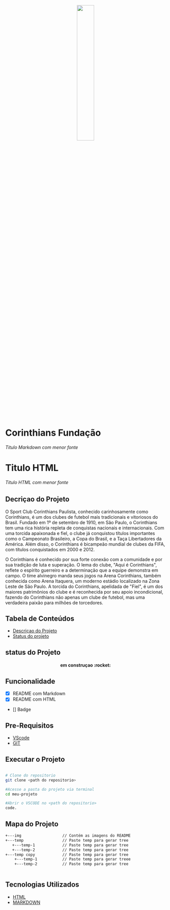 <!-- USANDO CTRL+ K + C FICA SEM APARECER A LINHA DO CODIGO NO CODIGO -->

<!-- IMAGEM USANDO MARKDOWN -->
<!-- ![logo-coringao](./img/logo-coringao.png.crdownload) -->

<!-- imagem usando HTML -->
<p width="100%" align="center">
    <img src="./img/logo-coringao.png.crdownload" width="33%">

</p>

<!-- usando o # posso fazer o tamanho da letra do titulo -->
#  Corinthians Fundação

###### Titulo Markdown com menor fonte

<h1>Titulo HTML</h1>
<h6>Titulo HTML com menor fonte </h6>

## Decriçao do Projeto

<p id= "desciçaoprojeto" align="left">
O Sport Club Corinthians Paulista, conhecido carinhosamente como Corinthians, é um dos clubes de futebol mais tradicionais e vitoriosos do Brasil. Fundado em 1º de setembro de 1910, em São Paulo, o Corinthians tem uma rica história repleta de conquistas nacionais e internacionais. Com uma torcida apaixonada e fiel, o clube já conquistou títulos importantes como o Campeonato Brasileiro, a Copa do Brasil, e a Taça Libertadores da América. Além disso, o Corinthians é bicampeão mundial de clubes da FIFA, com títulos conquistados em 2000 e 2012.
</p>

<p>
O Corinthians é conhecido por sua forte conexão com a comunidade e por sua tradição de luta e superação. O lema do clube, "Aqui é Corinthians", reflete o espírito guerreiro e a determinação que a equipe demonstra em campo. O time alvinegro manda seus jogos na Arena Corinthians, também conhecida como Arena Itaquera, um moderno estádio localizado na Zona Leste de São Paulo. A torcida do Corinthians, apelidada de "Fiel", é um dos maiores patrimônios do clube e é reconhecida por seu apoio incondicional, fazendo do Corinthians não apenas um clube de futebol, mas uma verdadeira paixão para milhões de torcedores.
</p>

## Tabela de Conteúdos

<ul>
    <li><a href="#decriçao-do-projeto">Descriçao do Projeto</a></li>
    <li><a href="#">Status do projeto</a></li>

</ul>

<p id="statusprojeto"></p> 

## status do Projeto



<h4 align="center">
    em construçao :rocket:
</h4>

## Funcionalidade

- [x] README com Markdown
- [x] README com HTML
- [] Badge

## Pre-Requisitos

- [VScode](https://code.visualstudio.com/)
- [GIT](https://git-scm.com/)

## Executar o Projeto

```bash

# Clone do repositorio
git clone <path do repositorio>

#Acesse a pasta do projeto via terminal
cd meu-projeto

#Abrir o VSCODE no <path do repositorio>
code. 

```

## Mapa do Projeto

```bash
+---img                  // Contém as imagens do README
+---temp                 // Paste temp para gerar tree
   +---temp-1            // Paste temp para gerar tree
   +---temp-2            // Paste temp para gerar tree 
+---temp copy            // Paste temp para gerar tree
    +---temp-1           // Paste temp para gerar treee
    +---temp-2           // Paste temp para gerar tree 
 
```

## Tecnologias Utilizados 

- [HTML](https://developer.mozilla.org/pt-BR/docs/Web/HTML)
- [MARKDOWN](https://www.markdownguide.org/)